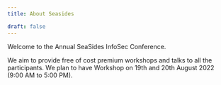 ```yaml
---
title: About Seasides

draft: false
---
```


Welcome to the Annual SeaSides InfoSec Conference. 

We aim to provide free of cost premium workshops and talks to all the participants. We plan to have Workshop on 19th and 20th August 2022 (9:00 AM to 5:00 PM).
